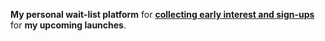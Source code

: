 **My personal wait-list platform** for [**collecting early interest and sign-ups**](https://wodiwaitlist.netlify.app/) for **my upcoming launches**.